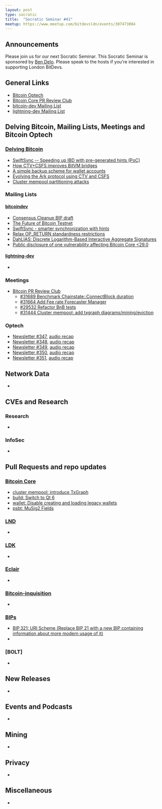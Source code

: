 ```yaml
---
layout: post
type: socratic
title:  "Socratic Seminar #41"
meetup: https://www.meetup.com/bitdevsldn/events/307473084
---
```


## Announcements

Please join us for our next Socratic Seminar. This Socratic Seminar is sponsored by [Ben Delo](https://twitter.com/bendelo).
Please speak to the hosts if you're interested in supporting London BitDevs.

## General Links

* [Bitcoin Optech](https://bitcoinops.org)
* [Bitcoin Core PR Review Club](https://bitcoincore.reviews)
* [bitcoin-dev Mailing List](https://lists.linuxfoundation.org/pipermail/bitcoin-dev)
* [lightning-dev Mailing List](https://lists.linuxfoundation.org/pipermail/lightning-dev)

## Delving Bitcoin, Mailing Lists, Meetings and Bitcoin Optech
### [Delving Bitcoin](https://delvingbitcoin.org/)
- [SwiftSync -- Speeding up IBD with pre-generated hints (PoC)](https://delvingbitcoin.org/t/swiftsync-speeding-up-ibd-with-pre-generated-hints-poc/1562)
- [How CTV+CSFS improves BitVM bridges](https://delvingbitcoin.org/t/how-ctv-csfs-improves-bitvm-bridges/1591)
- [A simple backup scheme for wallet accounts](https://delvingbitcoin.org/t/a-simple-backup-scheme-for-wallet-accounts/1607)
- [Evolving the Ark protocol using CTV and CSFS](https://delvingbitcoin.org/t/evolving-the-ark-protocol-using-ctv-and-csfs/1602)
- [Cluster mempool partitioning attacks](https://delvingbitcoin.org/t/cluster-mempool-partitioning-attacks/1548/6)

### Mailing Lists
#### [bitcoindev](https://groups.google.com/g/bitcoindev)
- [Consensus Cleanup BIP draft](https://groups.google.com/g/bitcoindev/c/0tSvml90Qcw)
- [The Future of Bitcoin Testnet](https://groups.google.com/g/bitcoindev/c/9bL00vRj7OU)
- [SwiftSync - smarter synchronization with hints](https://groups.google.com/g/bitcoindev/c/FpSWUxItXQs)
- [Relax OP\_RETURN standardness restrictions](https://groups.google.com/g/bitcoindev/c/d6ZO7gXGYbQ)
- [DahLIAS: Discrete Logarithm-Based Interactive Aggregate Signatures](https://groups.google.com/g/bitcoindev/c/eothFkxAvK0)
- [Public disclosure of one vulnerability affecting Bitcoin Core <29.0](https://groups.google.com/g/bitcoindev/c/v2mwcWtgfxM)


#### [lightning-dev](https://lists.linuxfoundation.org/pipermail/lightning-dev)
-

### Meetings
- [Bitcoin PR Review Club](https://bitcoincore.reviews)
  - [#31689 Benchmark Chainstate::ConnectBlock duration](https://bitcoincore.reviews/31689)
  - [#31664 Add Fee rate Forecaster Manager](https://bitcoincore.reviews/31664)
  - [#29532 Refactor BnB tests](https://bitcoincore.reviews/29532)
  - [#31444 Cluster mempool: add txgraph diagrams/mining/eviction](https://bitcoincore.reviews/31444)

### Optech
- [Newsletter #347](https://bitcoinops.org/en/newsletters/2025/03/28/), [audio recap](https://bitcoinops.org/en/podcast/2025/04/01/)
- [Newsletter #348](https://bitcoinops.org/en/newsletters/2025/04/04/), [audio recap](https://bitcoinops.org/en/podcast/2025/04/08/)
- [Newsletter #349](https://bitcoinops.org/en/newsletters/2025/04/11/), [audio recap](https://bitcoinops.org/en/podcast/2025/04/15/)
- [Newsletter #350](https://bitcoinops.org/en/newsletters/2025/04/18/), [audio recap](https://bitcoinops.org/en/podcast/2025/04/22/)
- [Newsletter #351](https://bitcoinops.org/en/newsletters/2025/04/25/), [audio recap](https://bitcoinops.org/en/podcast/2025/04/29/)

## Network Data
-

## CVEs and Research
### Research
-

### InfoSec
-

## Pull Requests and repo updates
### [Bitcoin Core](https://github.com/bitcoin/bitcoin)
<!--- Link to query merged PRs since YYYY-MM-DD sorted by descending activity: https://github.com/bitcoin/bitcoin/pulls?page=1&q=is%3Apr+is%3Aclosed+merged%3A%3EYYYY-MM-DD+sort%3Acomments-desc -->
- [cluster mempool: introduce TxGraph](https://github.com/bitcoin/bitcoin/pull/31363)
- [build: Switch to Qt 6](https://github.com/bitcoin/bitcoin/pull/30997)
- [wallet: Disable creating and loading legacy wallets](https://github.com/bitcoin/bitcoin/pull/31250)
- [psbt: MuSig2 Fields](https://github.com/bitcoin/bitcoin/pull/31247)


### [LND](https://github.com/lightningnetwork/lnd)
-

### [LDK](https://github.com/lightningdevkit/rust-lightning)
-

### [Eclair](https://github.com/ACINQ/eclair)
-

### [Bitcoin-inquisition](https://github.com/bitcoin-inquisition/bitcoin)
-

### [BIPs](https://github.com/bitcoin/bips)
- [BIP 321: URI Scheme (Replace BIP 21 with a new BIP containing information about more modern usage of it)](https://github.com/bitcoin/bips/pull/1555)
- 

### [BOLT]
-

## New Releases
-

## Events and Podcasts
-

## Mining
-

## Privacy
-

## Miscellaneous
-
